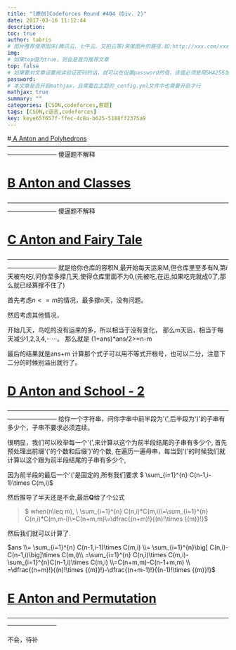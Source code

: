 ```yaml
---
title: "[原创]Codeforces Round #404 (Div. 2)"
date: 2017-03-16 11:12:44
description:
toc: true
author: tabris
# 图片推荐使用图床(腾讯云、七牛云、又拍云等)来做图片的路径.如:http://xxx.com/xxx.jpg
img:
# 如果top值为true，则会是首页推荐文章
top: false
# 如果要对文章设置阅读验证密码的话，就可以在设置password的值，该值必须是用SHA256加密后的密码，防止被他人识破
password:
# 本文章是否开启mathjax，且需要在主题的_config.yml文件中也需要开启才行
mathjax: true
summary: ""
categories: [CSDN,codeforces,套题]
tags: [CSDN,c语言,codeforces]
key: keye65f657f-ffec-4c8a-b625-5188ff2375a9
---
```


#[	A Anton and Polyhedrons](http://codeforces.com/contest/785/problem/A)
————————————————————————————————————————————
傻逼题不解释
# [B	Anton and Classes](http://codeforces.com/contest/785/problem/B)
————————————————————————————————————————————
傻逼题不解释
# [C	Anton and Fairy Tale](http://codeforces.com/contest/785/problem/C)
————————————————————————————————————————————
就是给你仓库的容积N,最开始每天运来M,但仓库里至多有N,第$i$天被鸟吃$i$,问你至多撑几天,使得仓库里面不为$0$,(先被吃,在运,如果吃完就成$0$了,那么就已经算撑不住了)

首先考虑$n<=m$的情况，最多撑n天，没有问题。

然后考虑其他情况，

开始几天，鸟吃的没有运来的多，所以相当于没有变化，
那么m天后，相当于每天减少1,2,3,4,······。
那么就是 (1+ans)*ans/2>=n-m

最后的结果就是ans+m
计算那个式子可以用不等式开根号，也可以二分，注意下二分的时候别溢出就行了。

# [D	Anton and School - 2](http://codeforces.com/contest/785/problem/D)
————————————————————————————————————————————
给你一个字符串，问你字串中前半段为'(',后半段为')'的子串有多少个，子串不要求必须连续。

很明显，我们可以枚举每一个'(',来计算以这个为前半段结尾的子串有多少个,
首先预处理出前缀'('的个数和后缀')'的个数,
在遍历一遍母串，每当到'('的时候我们就计算以这个跟为前半段结尾的子串有多少个,

因为前半段的最后一个'('是固定的,所有我们要求
$ \sum_{i=1}^{n} C(n-1,i-1)\times C(m,i)$

然后推导了半天还是不会,最后**Q**给了个公式

>$ when(n\leq m), \\ \sum_{i=1}^{n} C(n,i)*C(m,i)\\=\sum_{i=1}^{n} C(n,i)*C(m,m-i)\\=C(n+m,m)\\=\dfrac{(n+m)!}{(n)!\times {(m)}!}$

然后我们就可以计算了.

$ans \\= \sum_{i=1}^{n} C(n-1,i-1)\times C(m,i) \\= \sum_{i=1}^{n}\big[ C(n,i)-C(n-1,i)\big]\times C(m,i)\\ =\sum_{i=1}^{n} C(n,i)\times C(m,i)-\sum_{i=1}^{n}C(n-1,i)\times C(m,i) \\=C(n+m,m)-C(n-1+m,m) \\ =\dfrac{(n+m)!}{(n)!\times {(m)}!}-\dfrac{(n+m-1)!}{(n-1)!\times {(m)}!}$



# [E	Anton and Permutation](http://codeforces.com/contest/785/problem/E)
————————————————————————————————————————————


不会，待补
